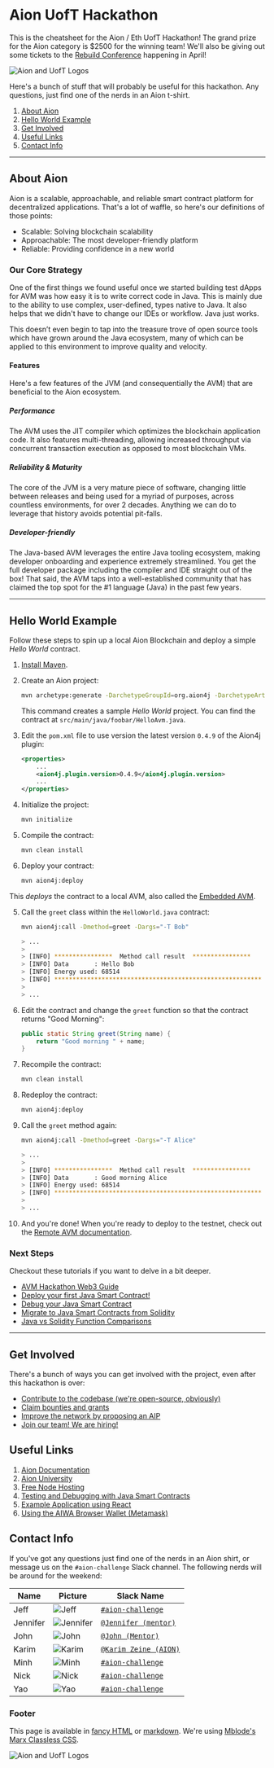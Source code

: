 # Aion UofT Hackathon

This is the cheatsheet for the Aion / Eth UofT Hackathon! The grand prize for the Aion category is $2500 for the winning team! We'll also be giving out some tickets to the [Rebuild Conference](https://rebuildconference.org/) happening in April!

![Aion and UofT Logos](aion-uoft.png)

Here's a bunch of stuff that will probably be useful for this hackathon. Any questions, just find one of the nerds in an Aion t-shirt.

1. [About Aion](#about-aion)
2. [Hello World Example](#hello-world-example)
3. [Get Involved](#get-involved)
4. [Useful Links](#useful-links)
5. [Contact Info](#contact-info)

---

## About Aion

Aion is a scalable, approachable, and reliable smart contract platform for decentralized applications. That's a lot of waffle, so here's our definitions of those points:

- Scalable: Solving blockchain scalability
- Approachable: The most developer-friendly platform
- Reliable: Providing confidence in a new world

### Our Core Strategy

One of the first things we found useful once we started building test dApps for AVM was how easy it is to write correct code in Java. This is mainly due to the ability to use complex, user-defined, types native to Java. It also helps that we didn't have to change our IDEs or workflow. Java just works.

This doesn’t even begin to tap into the treasure trove of open source tools which have grown around the Java ecosystem, many of which can be applied to this environment to improve quality and velocity.

#### Features

Here's a few features of the JVM (and consequentially the AVM) that are beneficial to the Aion ecosystem. 

##### Performance

The AVM uses the JIT compiler which optimizes the blockchain application code. It also features multi-threading, allowing increased throughput via concurrent transaction execution as opposed to most blockchain VMs.

##### Reliability & Maturity

The core of the JVM is a very mature piece of software, changing little between releases and being used for a myriad of purposes, across countless environments, for over 2 decades. Anything we can do to leverage that history avoids potential pit-falls.

##### Developer-friendly

The Java-based AVM leverages the entire Java tooling ecosystem, making developer onboarding and experience extremely streamlined. You get the full developer package including the compiler and IDE straight out of the box! That said, the AVM taps into a well-established community that has claimed the top spot for the #1 language (Java) in the past few years.

---

## Hello World Example

Follow these steps to spin up a local Aion Blockchain and deploy a simple _Hello World_ contract.

1. [Install Maven](https://docs.aion.network/docs/maven-and-aion4j-installation).
2. Create an Aion project:

    ```bash
    mvn archetype:generate -DarchetypeGroupId=org.aion4j -DarchetypeArtifactId=avm-archetype -DarchetypeVersion=0.6
    ```

    This command creates a sample _Hello World_ project. You can find the contract at `src/main/java/foobar/HelloAvm.java`.

3. Edit the `pom.xml` file to use version the latest version `0.4.9` of the Aion4j plugin:

    ```xml
    <properties>
        ...
        <aion4j.plugin.version>0.4.9</aion4j.plugin.version>
        ...
    </properties>
    ```

4. Initialize the project:

    ```bash
    mvn initialize
    ```

5. Compile the contract:

    ```bash
    mvn clean install
    ```

6. Deploy your contract:

    ```bash
    mvn aion4j:deploy
    ```

This _deploys_ the contract to a local AVM, also called the [Embedded AVM](https://docs.aion.network/docs/maven-and-aion4j-embedded-avm).

5. Call the `greet` class within the `HelloWorld.java` contract:

    ```bash
    mvn aion4j:call -Dmethod=greet -Dargs="-T Bob"

    > ...
    >
    > [INFO] ****************  Method call result  ****************
    > [INFO] Data       : Hello Bob
    > [INFO] Energy used: 68514
    > [INFO] *********************************************************
    >
    > ...

    ```

6. Edit the contract and change the `greet` function so that the contract returns "Good Morning":

    ```java
    public static String greet(String name) {
        return "Good morning " + name;
    }
    ```

7. Recompile the contract:

    ```bash
    mvn clean install
    ```

8. Redeploy the contract:

    ```bash
    mvn aion4j:deploy
    ```

9. Call the `greet` method again:

    ```bash
    mvn aion4j:call -Dmethod=greet -Dargs="-T Alice"

    > ...
    >
    > [INFO] ****************  Method call result  ****************
    > [INFO] Data       : Good morning Alice
    > [INFO] Energy used: 68514
    > [INFO] *********************************************************
    >
    > ...

    ```

10. And you're done! When you're ready to deploy to the testnet, check out the [Remote AVM documentation](https://docs.aion.network/docs/maven-and-aion4j-remote-avm).

### Next Steps

Checkout these tutorials if you want to delve in a bit deeper.

- [AVM Hackathon Web3 Guide](https://learn.aion.network/docs/avm-hackathon-web3-guide)
- [Deploy your first Java Smart Contract!](https://learn.aion.network/docs/aion-deploy-java-smart-contract-maven)
- [Debug your Java Smart Contract](https://learn.aion.network/docs/debug-your-java-smart-contract)
- [Migrate to Java Smart Contracts from Solidity](https://learn.aion.network/docs/migrate-solidity-to-java-smart-contract)
- [Java vs Solidity Function Comparisons](https://learn.aion.network/docs/java-vs-solidity-function-comparisons)

---

## Get Involved

There's a bunch of ways you can get involved with the project, even after this hackathon is over:

- [Contribute to the codebase (we're open-source, obviously)](https://github.com/aionnetwork)
- [Claim bounties and grants](https://aion.network/bounty)
- [Improve the network by proposing an AIP](https://github.com/aionnetwork/AIP)
- [Join our team! We are hiring!](https://aion.network/careers/)

## Useful Links

1. [Aion Documentation](https://docs.aion.network)
2. [Aion University](https://learn.aion.network)
3. [Free Node Hosting](https://nodesmith.io/)
4. [Testing and Debugging with Java Smart Contracts](https://blog.aion.network/debugging-avm-contracts-4a3256e86221)
5. [Example Application using React](https://github.com/aion-jiaying/HelloAVM)
6. [Using the AIWA Browser Wallet (Metamask)](https://learn.aion.network/docs/aiwa)

## Contact Info

If you've got any questions just find one of the nerds in an Aion shirt, or message us on the `#aion-challenge` Slack channel. The following nerds will be around for the weekend:

| Name | Picture | Slack Name |
| ---- | ------- | ---------- |
| Jeff | ![Jeff](images/jeff.jpg) | [`#aion-challenge`](https://ethuoft2019.slack.com/messages/CGQ7KC8TX/) |
| Jennifer | ![Jennifer](images/jennifer.jpg) | [`@Jennifer (mentor)`](https://ethuoft2019.slack.com/messages/@UGPEZPJ92) |
| John | ![John](images/john.jpg) | [`@John (Mentor)`](https://ethuoft2019.slack.com/messages/@UGR4S92CW) |
| Karim | ![Karim](images/karim.jpg) | [`@Karim Zeine (AION)`](https://ethuoft2019.slack.com/messages/@UGR0AJFLN) |
| Minh | ![Minh](images/minh.jpg) | [`#aion-challenge`](https://ethuoft2019.slack.com/messages/CGQ7KC8TX/) |
| Nick | ![Nick](images/nick.jpg) | [`#aion-challenge`](https://ethuoft2019.slack.com/messages/CGQ7KC8TX/) |
| Yao | ![Yao](images/yao.jpg) | [`#aion-challenge`](https://ethuoft2019.slack.com/messages/CGQ7KC8TX/) |

### Footer

This page is available in [fancy HTML](https://aionuoft.ca/index.html) or [markdown](https://aionuoft.ca/cheatsheet.md). We're using [Mblode's Marx Classless CSS](https://github.com/mblode/marx).

![Aion and UofT Logos](aion-uoft.png)